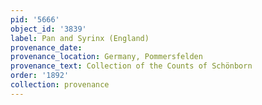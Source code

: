 ```yaml
---
pid: '5666'
object_id: '3839'
label: Pan and Syrinx (England)
provenance_date:
provenance_location: Germany, Pommersfelden
provenance_text: Collection of the Counts of Schönborn
order: '1892'
collection: provenance
---
```

